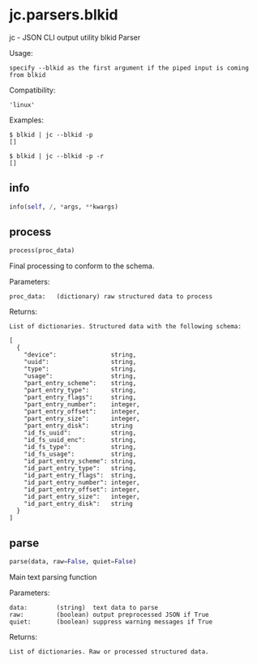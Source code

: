 # jc.parsers.blkid
jc - JSON CLI output utility blkid Parser

Usage:

    specify --blkid as the first argument if the piped input is coming from blkid

Compatibility:

    'linux'

Examples:

    $ blkid | jc --blkid -p
    []

    $ blkid | jc --blkid -p -r
    []

## info
```python
info(self, /, *args, **kwargs)
```

## process
```python
process(proc_data)
```

Final processing to conform to the schema.

Parameters:

    proc_data:   (dictionary) raw structured data to process

Returns:

    List of dictionaries. Structured data with the following schema:

    [
      {
        "device":               string,
        "uuid":                 string,
        "type":                 string,
        "usage":                string,
        "part_entry_scheme":    string,
        "part_entry_type":      string,
        "part_entry_flags":     string,
        "part_entry_number":    integer,
        "part_entry_offset":    integer,
        "part_entry_size":      integer,
        "part_entry_disk":      string
        "id_fs_uuid":           string,
        "id_fs_uuid_enc":       string,
        "id_fs_type":           string,
        "id_fs_usage":          string,
        "id_part_entry_scheme": string,
        "id_part_entry_type":   string,
        "id_part_entry_flags":  string,
        "id_part_entry_number": integer,
        "id_part_entry_offset": integer,
        "id_part_entry_size":   integer,
        "id_part_entry_disk":   string
      }
    ]

## parse
```python
parse(data, raw=False, quiet=False)
```

Main text parsing function

Parameters:

    data:        (string)  text data to parse
    raw:         (boolean) output preprocessed JSON if True
    quiet:       (boolean) suppress warning messages if True

Returns:

    List of dictionaries. Raw or processed structured data.

